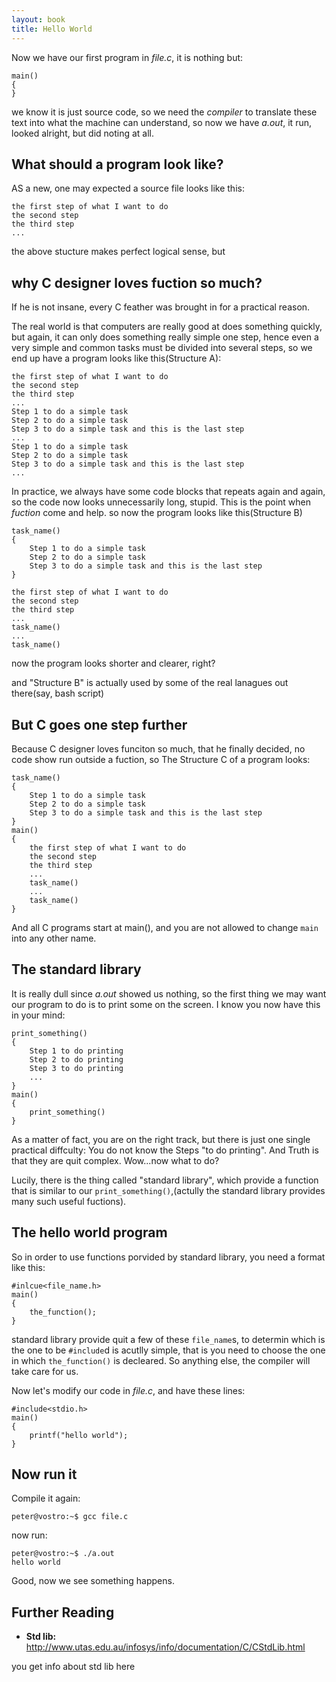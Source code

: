 ```yaml
---
layout: book
title: Hello World
---
```

Now we have our first program in _file.c_, it is nothing but:

    main()
    {
    }

we know it is just source code, so we need the _compiler_ to translate these
text into what the machine can understand, so now we have _a.out_, it run,
looked alright, but did noting at all.

## What should a program look like?
AS a new, one may expected a source file looks like this:

    the first step of what I want to do
    the second step
    the third step
    ...

the above stucture makes perfect logical sense, but

## why C designer loves fuction so much?
If he is not insane, every C feather was brought in for a practical reason.

The real world is that computers are really good at does something quickly,
but again, it can only does something really simple one step, hence even a very
simple and common tasks must be divided into several steps, so we end up have a
program looks like this(Structure A):

    the first step of what I want to do
    the second step
    the third step
    ...
    Step 1 to do a simple task
    Step 2 to do a simple task
    Step 3 to do a simple task and this is the last step
    ... 
    Step 1 to do a simple task
    Step 2 to do a simple task
    Step 3 to do a simple task and this is the last step
    ...


In practice, we always have some code blocks that repeats again and again, so
the code now looks unnecessarily long, stupid. This is the point when
_fuction_ come and help.  so now the program looks like this(Structure B)

    task_name()
    {
        Step 1 to do a simple task
        Step 2 to do a simple task
        Step 3 to do a simple task and this is the last step
    }

    the first step of what I want to do
    the second step
    the third step
    ...
    task_name()
    ...
    task_name()

now the program looks shorter and clearer, right?

and "Structure B" is actually used by some of the real lanagues out there(say,
bash script)

## But C goes one step further

Because C designer loves funciton so much, that he finally decided, no code show
run outside a fuction, so The  Structure C of a program looks: 

    task_name()
    {
        Step 1 to do a simple task
        Step 2 to do a simple task
        Step 3 to do a simple task and this is the last step
    }
    main()
    {
        the first step of what I want to do
        the second step
        the third step
        ...
        task_name()
        ...
        task_name()
    }


And all C programs start at main(), and you are not allowed to change `main`
into any other name.

## The standard library

It is really dull since _a.out_ showed us nothing, so the first thing we may
want our program to do is to print some on the screen. I know you now have
this in your mind:   


    print_something()
    {
        Step 1 to do printing
        Step 2 to do printing
        Step 3 to do printing
        ...
    }
    main()
    {
        print_something()
    }

As a matter of fact, you are on the right track, but there is just one single practical
diffculty: You do not know the Steps "to do printing". And Truth is that they
are quit complex. Wow...now what to do?

Lucily, there is the thing called "standard library", which provide a function
that is similar to our `print_something()`,(actully the standard library
provides many such useful fuctions).  

## The hello world program
So in order to use functions porvided by standard library, you need a format
like this:

    #inlcue<file_name.h>
    main()
    {
        the_function();
    }

standard library provide quit a few of these `file_name`s, to determin which
is the one to be `#include`d is acutlly simple, that is you need to choose
the one in which `the_function()` is decleared. So anything else, the compiler
will take care for us.

Now let's modify our code in _file.c_, and have these lines:

    #include<stdio.h>
    main()
    {
        printf("hello world");
    }


## Now run it

Compile it again:

    peter@vostro:~$ gcc file.c 

now run:

    peter@vostro:~$ ./a.out 
    hello world

Good, now we see something happens.

## Further Reading

 - __Std lib:__
 <http://www.utas.edu.au/infosys/info/documentation/C/CStdLib.html>

 you get info about std lib here
